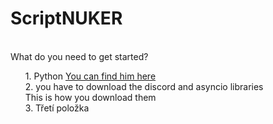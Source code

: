 <h1>ScriptNUKER</h1><br>
<a>What do you need to get started?</a><br>
<ul style="list-style-type: none;">
  <li>1. Python <a href="https://www.python.org/" target="_blank">You can find him here</a></li>
  <li>2. you have to download the discord and asyncio libraries<br>This is how you download them</li>
  <li>3. Třetí položka</li>
</ul>
